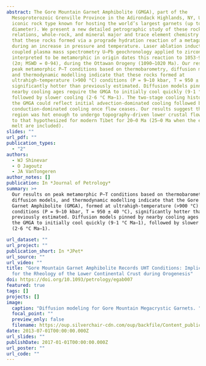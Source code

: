 ```yaml
---
abstract: The Gore Mountain Garnet Amphibolite (GMGA), part of the
  Mesoproterozoic Grenville Province in the Adirondack Highlands, NY, USA, is an
  iconic rock type known for hosting the world’s largest garnets (up to 1 m
  diameter). We present a new detailed petrographic study of these rocks. Field
  relations, whole-rock, and mineral major and trace element chemistry suggest
  that these rocks formed via a prograde hydration reaction of a metagabbro
  during an increase in pressure and temperature. Laser ablation inductively
  coupled plasma mass spectrometry U–Pb geochronology applied to zircon
  interpreted to be metamorphic in origin dates this reaction to 1053·9 ± 5·4 Ma
  (2σ; MSWD = 0·94), during the Ottawan Orogeny (1090–1020 Ma). Our results on
  peak metamorphic P–T conditions based on thermobarometry, diffusion models,
  and thermodynamic modelling indicate that these rocks formed at
  ultrahigh-temperature (>900 °C) conditions (P = 9–10 kbar, T = 950 ± 40 °C),
  significantly hotter than previously estimated. Diffusion models pinned by
  nearby cooling ages require the GMGA to initially cool quickly (9·1 °C Ma–1),
  followed by slower cooling (2·6 °C Ma–1). The two-stage cooling history for
  the GMGA could reflect initial advection-dominated cooling followed by
  conduction-dominated cooling once flow ceases. Our results suggest that the
  region was hot enough to undergo topography-driven lower crustal flow similar
  to that hypothesized for modern Tibet for 20–0 Ma (25–0 Ma when the effects of
  melt are included).
slides: ""
url_pdf: ""
publication_types:
  - "2"
authors:
  - WJ Shinevar
  - O Jagoutz
  - JA VanTongeren
author_notes: []
publication: In *Journal of Petrology*
summary: >+
  Our results on peak metamorphic P–T conditions based on thermobarometry,
  diffusion models, and thermodynamic modelling indicate that the Gore Mountain
  Garnet Amphibolite (GMGA), formed at ultrahigh-temperature (>900 °C)
  conditions (P = 9–10 kbar, T = 950 ± 40 °C), significantly hotter than
  previously estimated. Diffusion models pinned by nearby cooling ages require
  the GMGA to initially cool quickly (9·1 °C Ma–1), followed by slower cooling
  (2·6 °C Ma–1). 

url_dataset: ""
url_project: ""
publication_short: In *JPet*
url_source: ""
url_video: ""
title: "Gore Mountain Garnet Amphibolite Records UHT Conditions: Implications
  for the Rheology of the Lower Continental Crust during Orogenesis"
doi: https://doi.org/10.1093/petrology/egab007
featured: true
tags: []
projects: []
image:
  caption: "Diffusion modeling for Gore Mountain Megacrystic Garnets. "
  focal_point: ""
  preview_only: false
  filename: https://oup.silverchair-cdn.com/oup/backfile/Content_public/Journal/petrology/62/4/10.1093_petrology_egab007/5/m_egab007f17.jpeg?Expires=1650004586&Signature=CRav5V9SqGFqcHJGa6ZflPoneZC5~B6fJuFMeUIM9hDIVGcUQZmobj8thn9dJ-my00PFbNDqUPIQ9QYz3CEOco6vDh1O3eNmPsICStppteY6h5JgUjilNQMXJilfmKHX~55JvTTfZBWeDQ5H1yx5A5qIGG4KpZXxzUU1AlLAqPpQb55fEWc9zjHjyr4bzkz7eRtZPbqvWVObUsxRVp0zYHGPMoCWvJYsvAVzxguy7LLMivuEy0OqHQ5oAebaw9Bx13qvjj9Rj5~0bdeZmfeNREpcDH57W31B56J56o7U27NnIWr5KG1yNIRTcqGr0QGSyYoWmzw5-JzkT~QVGwwiEA__&Key-Pair-Id=APKAIE5G5CRDK6RD3PGA
date: 2013-07-01T00:00:00.000Z
url_slides: ""
publishDate: 2017-01-01T00:00:00.000Z
url_poster: ""
url_code: ""
---
```

